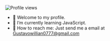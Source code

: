 <p align="left"> <img src="https://komarev.com/ghpvc/?username=maykbrito&color=yellow" alt="Profile views" /> </p>

- 👋 Welcome to my profile.
- 🌱 I’m currently learning JavaScript.
- 🤔 How to reach me: Just send me a email at Gustavowillian0777@gmail.com
